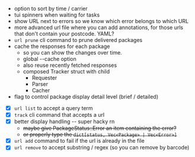 - option to sort by time / carrier
- tui spinners when waiting for tasks
- show URL next to errors so we know which error belongs to which URL
- more advanced url file where you can add annotations, for those urls that don't contain your postcode. YAML?
- `url prune` cli command to prune delivered packages 
- cache the responses for each package
    - so you can show the changes over time.
    - global --cache option
    - also reuse recently fetched responses
    - composed Tracker struct with child 
        - Requester 
        - Parser
        - Cacher 
- flag to control package display detail level (brief / detailed)
- [x] `url list` to accept a query term
- [x] `track` cli command that accepts a url
- [x] better display handling -- super hacky rn 
    - ~~maybe give PackageStatus::Error an item containing the error?~~
    - ~~or properly type the `dict[status, Vec<Package> | Vec<Error>]`~~
- [x] `url add` command to fail if the url is already in the file
- [x] `url remove` to accept substring / regex (so you can remove by barcode)